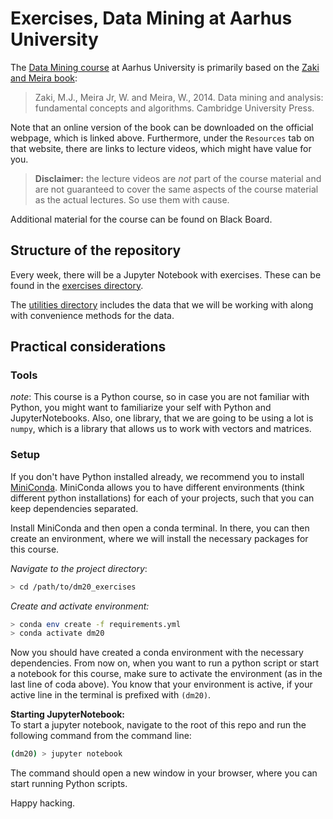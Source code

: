 # Exercises, Data Mining at Aarhus University
The [Data Mining course](https://kursuskatalog.au.dk/da/course/95439/Data-Mining) 
at Aarhus University is primarily based on the 
[Zaki and Meira book](http://www.dataminingbook.info/pmwiki.php/Main/BookDownload):

> Zaki, M.J., Meira Jr, W. and Meira, W., 2014. 
> Data mining and analysis: fundamental concepts 
> and algorithms. Cambridge University Press.

Note that an online version of the book can be downloaded on the official
webpage, which is linked above. Furthermore, under the `Resources` tab on that
website, there are links to lecture videos, which might have value for you. 

> **Disclaimer:** the lecture videos are _not_ part of the course material and
> are not guaranteed to cover the same aspects of the course material as the
> actual lectures. So use them with cause.

Additional material for the course can be found on Black Board.

## Structure of the repository
Every week, there will be a Jupyter Notebook with exercises. These can be found
in the [exercises directory](./exercises). 

The [utilities directory](./utilities) includes the data that we will be
working with along with convenience methods for the data.

## Practical considerations 
### Tools
_note_: This course is a Python course, so in case you are not familiar with
Python, you might want to familiarize your self with Python and
JupyterNotebooks. Also, one library, that we are going to be using a lot is
`numpy`, which is a library that allows us to work with vectors and matrices.

### Setup
If you don't have Python installed already, we recommend you to install 
[MiniConda](https://docs.conda.io/en/latest/miniconda.html). MiniConda allows
you to have different environments (think different python installations) for
each of your projects, such that you can keep dependencies separated.

Install MiniConda and then open a conda terminal. In there, you can then create
an environment, where we will install the necessary packages for this course.

_Navigate to the project directory_:
```bash
> cd /path/to/dm20_exercises
```

_Create and activate environment:_  
```bash
> conda env create -f requirements.yml
> conda activate dm20
``` 

Now you should have created a conda environment with the necessary
dependencies.  From now on, when you want to run a python script or start a
notebook for this course, make sure to activate the environment (as in the last
line of coda above).  You know that your environment is active, if your active
line in the terminal is prefixed with `(dm20)`.

**Starting JupyterNotebook:**  
To start a jupyter notebook, navigate to the root of this repo and run the
following command from the command line:

```bash
(dm20) > jupyter notebook
```

The command should open a new window in your browser, where you can start running
Python scripts.

Happy hacking. 
